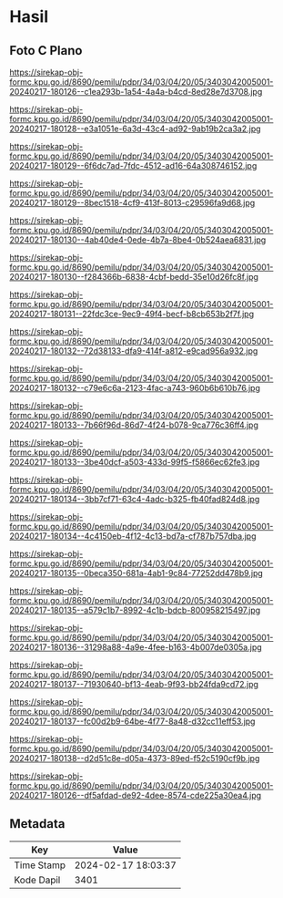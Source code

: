 # Hasil

## Foto C Plano

https://sirekap-obj-formc.kpu.go.id/8690/pemilu/pdpr/34/03/04/20/05/3403042005001-20240217-180126--c1ea293b-1a54-4a4a-b4cd-8ed28e7d3708.jpg

https://sirekap-obj-formc.kpu.go.id/8690/pemilu/pdpr/34/03/04/20/05/3403042005001-20240217-180128--e3a1051e-6a3d-43c4-ad92-9ab19b2ca3a2.jpg

https://sirekap-obj-formc.kpu.go.id/8690/pemilu/pdpr/34/03/04/20/05/3403042005001-20240217-180129--6f6dc7ad-7fdc-4512-ad16-64a308746152.jpg

https://sirekap-obj-formc.kpu.go.id/8690/pemilu/pdpr/34/03/04/20/05/3403042005001-20240217-180129--8bec1518-4cf9-413f-8013-c29596fa9d68.jpg

https://sirekap-obj-formc.kpu.go.id/8690/pemilu/pdpr/34/03/04/20/05/3403042005001-20240217-180130--4ab40de4-0ede-4b7a-8be4-0b524aea6831.jpg

https://sirekap-obj-formc.kpu.go.id/8690/pemilu/pdpr/34/03/04/20/05/3403042005001-20240217-180130--f284366b-6838-4cbf-bedd-35e10d26fc8f.jpg

https://sirekap-obj-formc.kpu.go.id/8690/pemilu/pdpr/34/03/04/20/05/3403042005001-20240217-180131--22fdc3ce-9ec9-49f4-becf-b8cb653b2f7f.jpg

https://sirekap-obj-formc.kpu.go.id/8690/pemilu/pdpr/34/03/04/20/05/3403042005001-20240217-180132--72d38133-dfa9-414f-a812-e9cad956a932.jpg

https://sirekap-obj-formc.kpu.go.id/8690/pemilu/pdpr/34/03/04/20/05/3403042005001-20240217-180132--c79e6c6a-2123-4fac-a743-960b6b610b76.jpg

https://sirekap-obj-formc.kpu.go.id/8690/pemilu/pdpr/34/03/04/20/05/3403042005001-20240217-180133--7b66f96d-86d7-4f24-b078-9ca776c36ff4.jpg

https://sirekap-obj-formc.kpu.go.id/8690/pemilu/pdpr/34/03/04/20/05/3403042005001-20240217-180133--3be40dcf-a503-433d-99f5-f5866ec62fe3.jpg

https://sirekap-obj-formc.kpu.go.id/8690/pemilu/pdpr/34/03/04/20/05/3403042005001-20240217-180134--3bb7cf71-63c4-4adc-b325-fb40fad824d8.jpg

https://sirekap-obj-formc.kpu.go.id/8690/pemilu/pdpr/34/03/04/20/05/3403042005001-20240217-180134--4c4150eb-4f12-4c13-bd7a-cf787b757dba.jpg

https://sirekap-obj-formc.kpu.go.id/8690/pemilu/pdpr/34/03/04/20/05/3403042005001-20240217-180135--0beca350-681a-4ab1-9c84-77252dd478b9.jpg

https://sirekap-obj-formc.kpu.go.id/8690/pemilu/pdpr/34/03/04/20/05/3403042005001-20240217-180135--a579c1b7-8992-4c1b-bdcb-800958215497.jpg

https://sirekap-obj-formc.kpu.go.id/8690/pemilu/pdpr/34/03/04/20/05/3403042005001-20240217-180136--31298a88-4a9e-4fee-b163-4b007de0305a.jpg

https://sirekap-obj-formc.kpu.go.id/8690/pemilu/pdpr/34/03/04/20/05/3403042005001-20240217-180137--71930640-bf13-4eab-9f93-bb24fda9cd72.jpg

https://sirekap-obj-formc.kpu.go.id/8690/pemilu/pdpr/34/03/04/20/05/3403042005001-20240217-180137--fc00d2b9-64be-4f77-8a48-d32cc11eff53.jpg

https://sirekap-obj-formc.kpu.go.id/8690/pemilu/pdpr/34/03/04/20/05/3403042005001-20240217-180138--d2d51c8e-d05a-4373-89ed-f52c5190cf9b.jpg

https://sirekap-obj-formc.kpu.go.id/8690/pemilu/pdpr/34/03/04/20/05/3403042005001-20240217-180126--df5afdad-de92-4dee-8574-cde225a30ea4.jpg


## Metadata

| Key        | Value               |
| ---------- | ------------------- |
| Time Stamp | 2024-02-17 18:03:37 |
| Kode Dapil | 3401                |



